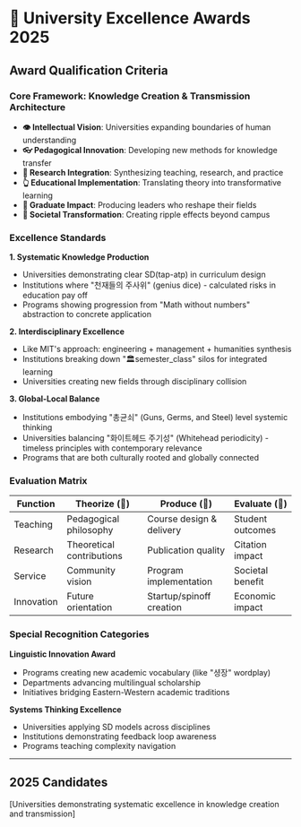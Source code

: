 # 🏫 University Excellence Awards 2025

## Award Qualification Criteria

### Core Framework: Knowledge Creation & Transmission Architecture
- **👁️ Intellectual Vision**: Universities expanding boundaries of human understanding
- **👓 Pedagogical Innovation**: Developing new methods for knowledge transfer
- **🧠 Research Integration**: Synthesizing teaching, research, and practice
- **👆 Educational Implementation**: Translating theory into transformative learning
- **🤜 Graduate Impact**: Producing leaders who reshape their fields
- **💨 Societal Transformation**: Creating ripple effects beyond campus

### Excellence Standards

**1. Systematic Knowledge Production**
- Universities demonstrating clear SD(tap-atp) in curriculum design
- Institutions where "천재들의 주사위" (genius dice) - calculated risks in education pay off
- Programs showing progression from "Math without numbers" abstraction to concrete application

**2. Interdisciplinary Excellence**
- Like MIT's approach: engineering + management + humanities synthesis
- Institutions breaking down "🏛️semester_class" silos for integrated learning
- Universities creating new fields through disciplinary collision

**3. Global-Local Balance**
- Institutions embodying "총균쇠" (Guns, Germs, and Steel) level systemic thinking
- Universities balancing "화이트헤드 주기성" (Whitehead periodicity) - timeless principles with contemporary relevance
- Programs that are both culturally rooted and globally connected

### Evaluation Matrix

| Function | Theorize (💭) | Produce (📐) | Evaluate (💸) |
|----------|--------------|--------------|---------------|
| Teaching | Pedagogical philosophy | Course design & delivery | Student outcomes |
| Research | Theoretical contributions | Publication quality | Citation impact |
| Service | Community vision | Program implementation | Societal benefit |
| Innovation | Future orientation | Startup/spinoff creation | Economic impact |

### Special Recognition Categories

**Linguistic Innovation Award**
- Programs creating new academic vocabulary (like "셩장" wordplay)
- Departments advancing multilingual scholarship
- Initiatives bridging Eastern-Western academic traditions

**Systems Thinking Excellence**
- Universities applying SD models across disciplines
- Institutions demonstrating feedback loop awareness
- Programs teaching complexity navigation

---

## 2025 Candidates

[Universities demonstrating systematic excellence in knowledge creation and transmission]

